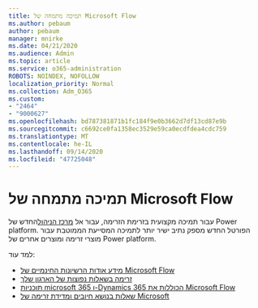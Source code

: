 ```yaml
---
title: תמיכה מתמחה של Microsoft Flow
ms.author: pebaum
author: pebaum
manager: mnirke
ms.date: 04/21/2020
ms.audience: Admin
ms.topic: article
ms.service: o365-administration
ROBOTS: NOINDEX, NOFOLLOW
localization_priority: Normal
ms.collection: Adm_O365
ms.custom:
- "2464"
- "9000627"
ms.openlocfilehash: bd787381871b1fc184f9e0b3662d7df13cd87e9b
ms.sourcegitcommit: c6692ce0fa1358ec3529e59ca0ecdfdea4cdc759
ms.translationtype: MT
ms.contentlocale: he-IL
ms.lasthandoff: 09/14/2020
ms.locfileid: "47725048"
---
```

# <a name="microsoft-flow-specialized-support"></a>תמיכה מתמחה של Microsoft Flow

עבור תמיכה מקצועית בזרימת הזרימה, עבור אל [מרכז הניהול](https://aka.ms/flowadminsupport)החדש של Power platform. הפורטל החדש מספק נתיב ישיר יותר לתמיכה המסייעת הממוטבת עבור מוצרי זרימה ומוצרים אחרים של Power platform.

למד עוד:
- [מידע אודות הרשיונות החינמיים של Microsoft Flow](https://go.microsoft.com/fwlink/?linkid=2095610)
- [זרימה בשאלות נפוצות של הארגון שלך](https://go.microsoft.com/fwlink/?linkid=2072608)
- [תוכניות microsoft 365 ו-Dynamics 365 הכוללות את Microsoft Flow](https://go.microsoft.com/fwlink/?linkid=2072406)
- [שאלות בנושא חיובים ומדידת זרימה של Microsoft](https://go.microsoft.com/fwlink/?linkid=2072612)